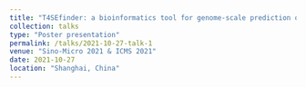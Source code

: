 ```yaml
---
title: "T4SEfinder: a bioinformatics tool for genome-scale prediction of bacterial type IV secreted effectors using pre-trained protein language model."
collection: talks
type: "Poster presentation"
permalink: /talks/2021-10-27-talk-1
venue: "Sino-Micro 2021 & ICMS 2021"
date: 2021-10-27
location: "Shanghai, China"
---
```

